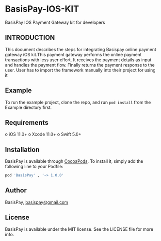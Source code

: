 # BasisPay-IOS-KIT
BasisPay IOS Payment Gateway kit for developers


## INTRODUCTION
This document describes the steps for integrating Basispay online payment gateway iOS kit.This payment gateway performs the online payment transactions with less user effort. It receives the payment details as input and handles the payment flow. Finally returns the payment response to the user. User has to import the framework manually into their project for using it
## Example

To run the example project, clone the repo, and run `pod install` from the Example directory first.

## Requirements
o iOS 11.0+
o Xcode 11.0+ 
o Swift 5.0+

## Installation

BasisPay is available through [CocoaPods](https://cocoapods.org). To install
it, simply add the following line to your Podfile:

```ruby
pod 'BasisPay' , '~> 1.0.0'
```

## Author

BasisPay, basispay@gmail.com

## License

BasisPay is available under the MIT license. See the LICENSE file for more info.
